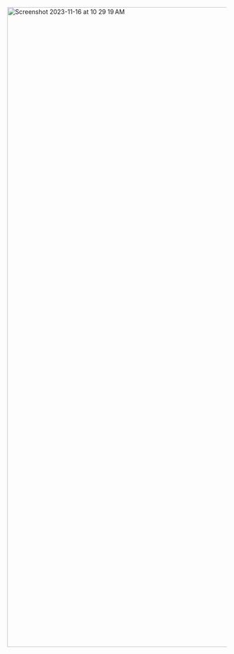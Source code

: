 <img width="1470" alt="Screenshot 2023-11-16 at 10 29 19 AM" src="https://github.com/Kishor7903/ProfileCard/assets/150258510/be2dde70-3b35-4544-b916-afdaa9fa8fe0">
